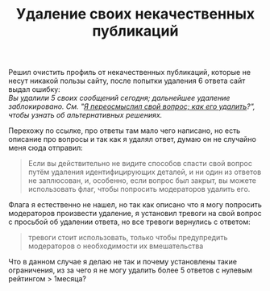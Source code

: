 ﻿---
title: "Удаление своих некачественных публикаций"
se.owner.user_id: 341547
se.owner.display_name: "ipatev_nn"
se.owner.link: "https://ru.meta.stackoverflow.com/users/341547/ipatev-nn"
se.link: "https://ru.meta.stackoverflow.com/questions/11640/%d0%a3%d0%b4%d0%b0%d0%bb%d0%b5%d0%bd%d0%b8%d0%b5-%d1%81%d0%b2%d0%be%d0%b8%d1%85-%d0%bd%d0%b5%d0%ba%d0%b0%d1%87%d0%b5%d1%81%d1%82%d0%b2%d0%b5%d0%bd%d0%bd%d1%8b%d1%85-%d0%bf%d1%83%d0%b1%d0%bb%d0%b8%d0%ba%d0%b0%d1%86%d0%b8%d0%b9"
se.question_id: 11640
se.post_type: question
---
<p>Решил очистить профиль от некачественных публикаций, которые не несут никакой пользы сайту, после попытки удаления 6 ответа сайт выдал ошибку:<br />
<em>Вы удалили 5 своих сообщений сегодня; дальнейшее удаление заблокировано. См. &quot;<a href="https://ru.stackoverflow.com/help/what-to-do-instead-of-deleting-question">Я переосмыслил свой вопрос; как его удалить</a>?&quot;, чтобы узнать об альтернативных решениях.</em></p>
<p>Перехожу по ссылке, про ответы там мало чего написано, но есть описание про вопросы и так как я удалял ответ, думаю он не случайно меня сюда отправил:</p>
<blockquote>
<p>Если вы действительно не видите способов спасти свой вопрос путём удаления идентифицирующих деталей, и ни один из ответов не заплюсован, и, особенно, если вопрос был закрыт, вы можете использовать флаг, чтобы попросить модераторов удалить его.</p>
</blockquote>
<p>Флага я естественно не нашел, но так как описано что я могу попросить модераторов произвести удаление, я установил тревоги на свой вопрос с просьбой об удалении ответа, но все тревоги вернулись с ответом:</p>
<blockquote>
<p>тревоги стоит использовать, только чтобы предупредить модераторов о необходимости их вмешательства</p>
</blockquote>
<p>Что в данном случае я делаю не так и почему установлены такие ограничения, из за чего я не могу удалить более 5 ответов с нулевым рейтингом &gt; 1месяца?</p>
